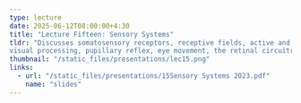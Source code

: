 ```yaml
---
type: lecture  
date: 2025-06-12T08:00:00+4:30  
title: "Lecture Fifteen: Sensory Systems"  
tldr: "Discusses somatosensory receptors, receptive fields, active and passive touch, visual perception and its three-level processing, serial and parallel 
visual processing, pupillary reflex, eye movement, the retinal circuitry, phototransduction and representational dissimilarity matrix. "  
thumbnail: "/static_files/presentations/lec15.png"  
links:  
  - url: "/static_files/presentations/15Sensory Systems 2023.pdf"  
    name: "slides"  
---
```

